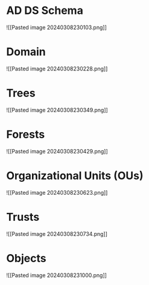 # AD DS Schema

![[Pasted image 20240308230103.png]]

# Domain

![[Pasted image 20240308230228.png]]

# Trees

![[Pasted image 20240308230349.png]]
# Forests

![[Pasted image 20240308230429.png]]
# Organizational Units (OUs)

![[Pasted image 20240308230623.png]]
# Trusts

![[Pasted image 20240308230734.png]]

# Objects

![[Pasted image 20240308231000.png]]